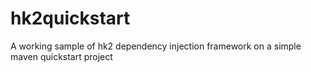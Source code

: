 # hk2quickstart
A working sample of hk2 dependency injection framework on a simple maven quickstart project
